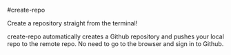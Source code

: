 #create-repo

Create a repository straight from the terminal! 

create-repo automatically creates a Github repository and pushes your local repo to the remote repo. No need to go to the browser and sign in to Github.

